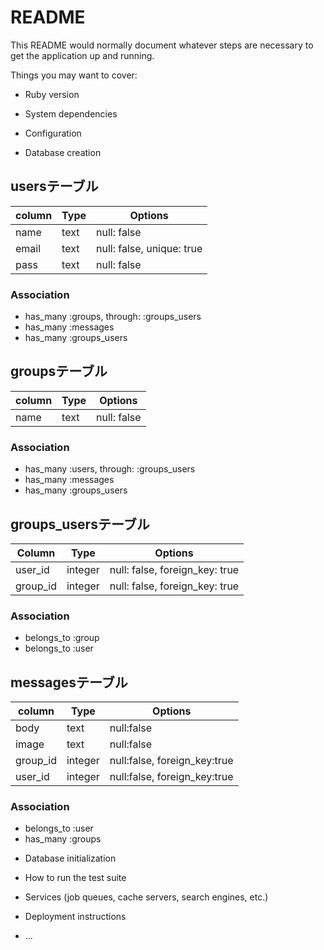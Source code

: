 # README

This README would normally document whatever steps are necessary to get the
application up and running.

Things you may want to cover:

* Ruby version

* System dependencies

* Configuration

* Database creation

## usersテーブル
|column|Type|Options|
|------|----|-------|
|name|text|null: false|
|email|text|null: false, unique: true|
|pass|text|null: false|

### Association
- has_many :groups, through: :groups_users
- has_many :messages
- has_many :groups_users

## groupsテーブル
|column|Type|Options|
|------|----|-------|
|name|text|null: false|

### Association
- has_many :users, through: :groups_users
- has_many :messages
- has_many :groups_users

## groups_usersテーブル
|Column|Type|Options|
|------|----|-------|
|user_id|integer|null: false, foreign_key: true|
|group_id|integer|null: false, foreign_key: true|

### Association
- belongs_to :group
- belongs_to :user

## messagesテーブル
|column|Type|Options|
|------|----|-------|
|body|text|null:false|
|image|text|null:false|
|group_id|integer|null:false, foreign_key:true|
|user_id|integer|null:false, foreign_key:true|

### Association
- belongs_to :user
- has_many :groups

* Database initialization

* How to run the test suite

* Services (job queues, cache servers, search engines, etc.)

* Deployment instructions

* ...
